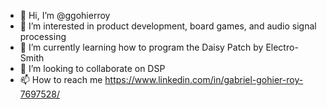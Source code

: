 - 👋 Hi, I’m @ggohierroy
- 👀 I’m interested in product development, board games, and audio signal processing
- 🌱 I’m currently learning how to program the Daisy Patch by Electro-Smith
- 💞️ I’m looking to collaborate on DSP
- 📫 How to reach me https://www.linkedin.com/in/gabriel-gohier-roy-7697528/

<!---
ggohierroy/ggohierroy is a ✨ special ✨ repository because its `README.md` (this file) appears on your GitHub profile.
You can click the Preview link to take a look at your changes.
--->
